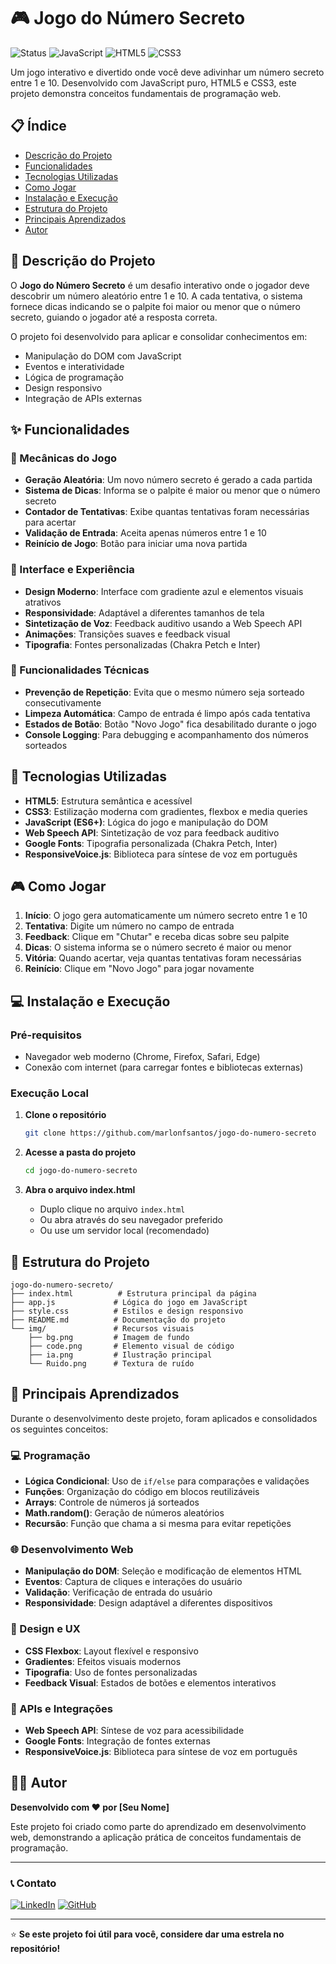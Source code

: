 # 🎮 Jogo do Número Secreto

![Status](https://img.shields.io/badge/status-concluído-brightgreen)
![JavaScript](https://img.shields.io/badge/JavaScript-ES6+-yellow)
![HTML5](https://img.shields.io/badge/HTML5-E34F26-orange)
![CSS3](https://img.shields.io/badge/CSS3-1572B6-blue)

Um jogo interativo e divertido onde você deve adivinhar um número secreto entre 1 e 10. Desenvolvido com JavaScript puro, HTML5 e CSS3, este projeto demonstra conceitos fundamentais de programação web.

## 📋 Índice

- [Descrição do Projeto](#-descrição-do-projeto)
- [Funcionalidades](#-funcionalidades)
- [Tecnologias Utilizadas](#-tecnologias-utilizadas)
- [Como Jogar](#-como-jogar)
- [Instalação e Execução](#-instalação-e-execução)
- [Estrutura do Projeto](#-estrutura-do-projeto)
- [Principais Aprendizados](#-principais-aprendizados)
- [Autor](#-autor)

## 🎯 Descrição do Projeto

O **Jogo do Número Secreto** é um desafio interativo onde o jogador deve descobrir um número aleatório entre 1 e 10. A cada tentativa, o sistema fornece dicas indicando se o palpite foi maior ou menor que o número secreto, guiando o jogador até a resposta correta.

O projeto foi desenvolvido para aplicar e consolidar conhecimentos em:
- Manipulação do DOM com JavaScript
- Eventos e interatividade
- Lógica de programação
- Design responsivo
- Integração de APIs externas

## ✨ Funcionalidades

### 🎲 Mecânicas do Jogo
- **Geração Aleatória**: Um novo número secreto é gerado a cada partida
- **Sistema de Dicas**: Informa se o palpite é maior ou menor que o número secreto
- **Contador de Tentativas**: Exibe quantas tentativas foram necessárias para acertar
- **Validação de Entrada**: Aceita apenas números entre 1 e 10
- **Reinício de Jogo**: Botão para iniciar uma nova partida

### 🎨 Interface e Experiência
- **Design Moderno**: Interface com gradiente azul e elementos visuais atrativos
- **Responsividade**: Adaptável a diferentes tamanhos de tela
- **Sintetização de Voz**: Feedback auditivo usando a Web Speech API
- **Animações**: Transições suaves e feedback visual
- **Tipografia**: Fontes personalizadas (Chakra Petch e Inter)

### 🔧 Funcionalidades Técnicas
- **Prevenção de Repetição**: Evita que o mesmo número seja sorteado consecutivamente
- **Limpeza Automática**: Campo de entrada é limpo após cada tentativa
- **Estados de Botão**: Botão "Novo Jogo" fica desabilitado durante o jogo
- **Console Logging**: Para debugging e acompanhamento dos números sorteados

## 🚀 Tecnologias Utilizadas

- **HTML5**: Estrutura semântica e acessível
- **CSS3**: Estilização moderna com gradientes, flexbox e media queries
- **JavaScript (ES6+)**: Lógica do jogo e manipulação do DOM
- **Web Speech API**: Sintetização de voz para feedback auditivo
- **Google Fonts**: Tipografia personalizada (Chakra Petch, Inter)
- **ResponsiveVoice.js**: Biblioteca para síntese de voz em português

## 🎮 Como Jogar

1. **Início**: O jogo gera automaticamente um número secreto entre 1 e 10
2. **Tentativa**: Digite um número no campo de entrada
3. **Feedback**: Clique em "Chutar" e receba dicas sobre seu palpite
4. **Dicas**: O sistema informa se o número secreto é maior ou menor
5. **Vitória**: Quando acertar, veja quantas tentativas foram necessárias
6. **Reinício**: Clique em "Novo Jogo" para jogar novamente

## 💻 Instalação e Execução

### Pré-requisitos
- Navegador web moderno (Chrome, Firefox, Safari, Edge)
- Conexão com internet (para carregar fontes e bibliotecas externas)

### Execução Local

1. **Clone o repositório**
   ```bash
   git clone https://github.com/marlonfsantos/jogo-do-numero-secreto
   ```

2. **Acesse a pasta do projeto**
   ```bash
   cd jogo-do-numero-secreto
   ```

3. **Abra o arquivo index.html**
   - Duplo clique no arquivo `index.html`
   - Ou abra através do seu navegador preferido
   - Ou use um servidor local (recomendado)

## 📁 Estrutura do Projeto

```
jogo-do-numero-secreto/
├── index.html          # Estrutura principal da página
├── app.js             # Lógica do jogo em JavaScript
├── style.css          # Estilos e design responsivo
├── README.md          # Documentação do projeto
└── img/               # Recursos visuais
    ├── bg.png         # Imagem de fundo
    ├── code.png       # Elemento visual de código
    ├── ia.png         # Ilustração principal
    └── Ruido.png      # Textura de ruído
```

## 🧠 Principais Aprendizados

Durante o desenvolvimento deste projeto, foram aplicados e consolidados os seguintes conceitos:

### 💻 Programação
- **Lógica Condicional**: Uso de `if/else` para comparações e validações
- **Funções**: Organização do código em blocos reutilizáveis
- **Arrays**: Controle de números já sorteados
- **Math.random()**: Geração de números aleatórios
- **Recursão**: Função que chama a si mesma para evitar repetições

### 🌐 Desenvolvimento Web
- **Manipulação do DOM**: Seleção e modificação de elementos HTML
- **Eventos**: Captura de cliques e interações do usuário
- **Validação**: Verificação de entrada do usuário
- **Responsividade**: Design adaptável a diferentes dispositivos

### 🎨 Design e UX
- **CSS Flexbox**: Layout flexível e responsivo
- **Gradientes**: Efeitos visuais modernos
- **Tipografia**: Uso de fontes personalizadas
- **Feedback Visual**: Estados de botões e elementos interativos

### 🔧 APIs e Integrações
- **Web Speech API**: Síntese de voz para acessibilidade
- **Google Fonts**: Integração de fontes externas
- **ResponsiveVoice.js**: Biblioteca para síntese de voz em português

## 👨‍💻 Autor

**Desenvolvido com ❤️ por [Seu Nome]**

Este projeto foi criado como parte do aprendizado em desenvolvimento web, demonstrando a aplicação prática de conceitos fundamentais de programação.

---

### 📞 Contato

[![LinkedIn](https://img.shields.io/badge/LinkedIn-0077B5?style=for-the-badge&logo=linkedin&logoColor=white)](https://linkedin.com/in/marlonfsantos)
[![GitHub](https://img.shields.io/badge/GitHub-181717?style=for-the-badge&logo=github&logoColor=white)](https://github.com/marlonfsantos)

---

⭐ **Se este projeto foi útil para você, considere dar uma estrela no repositório!**
